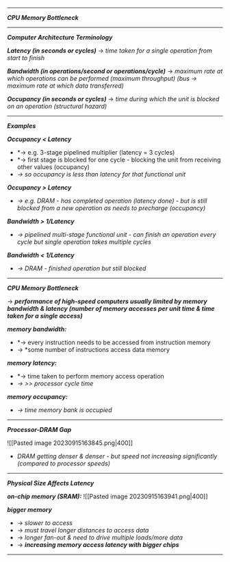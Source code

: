 
- - - 

***CPU Memory Bottleneck***

- - - 

***Computer Architecture Terminology***

***Latency (in seconds or cycles)*** 
→ *time taken for a single operation from start to finish*

***Bandwidth (in operations/second or operations/cycle)*** 
→ *maximum rate at which operations can be performed (maximum throughput) 
(bus → maximum rate at which data transferred)*

***Occupancy (in seconds or cycles)*** 
→ *time during which the unit is blocked on an operation (structural hazard)*

- - - 

***Examples***

***Occupancy < Latency***
- *→ e.g. 3-stage pipelined multiplier (latency = 3 cycles) 
- *→ first stage is blocked for one cycle - blocking the unit from receiving other values (occupancy) 
- *→ so occupancy is less than latency for that functional unit*

***Occupancy > Latency***
- *→ e.g. DRAM - has completed operation (latency done) - but is still blocked from a new operation as needs to precharge (occupancy)*

***Bandwidth > 1/Latency***
- *→ pipelined multi-stage functional unit - can finish an operation every cycle but single operation takes multiple cycles*

***Bandwidth < 1/Latency***
- *→ DRAM - finished operation but still blocked*

- - - 

***CPU Memory Bottleneck***

 → ***performance of high-speed computers usually limited by memory bandwidth & latency (number of memory accesses per unit time & time taken for a single access)***

***memory bandwidth:***
- *→ every instruction needs to be accessed from instruction memory 
- → *some number of instructions access data memory

***memory latency:***
- *→ time taken to perform memory access operation 
- *→ >> processor cycle time*

***memory occupancy:***
- *→ time memory bank is occupied*

- - - 

***Processor-DRAM Gap***

![[Pasted image 20230915163845.png|400]]

- *DRAM getting denser & denser - but speed not increasing significantly (compared to processor speeds)*

- - - 

***Physical Size Affects Latency***

***on-chip memory (SRAM):***
![[Pasted image 20230915163941.png|400]]

***bigger memory***
- → *slower to access*
- → *must travel longer distances to access data*
- → *longer fan-out & need to drive multiple loads/more data*
- → ***increasing memory access latency with bigger chips***

- - - 

